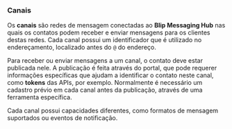 ### Canais

Os **canais** são redes de mensagem conectadas ao **Blip Messaging Hub** nas quais os contatos podem receber e enviar mensagens para os clientes destas redes. Cada canal possui um identificador que é utilizado no endereçamento, localizado antes do `@` do endereço.

Para receber ou enviar mensagens a um canal, o contato deve estar publicada nele. A publicação é feita através do portal, que  pode requerer informações específicas que ajudam a identificar o contato neste canal, como **tokens** das APIs, por exemplo. Normalmente é necessário um cadastro prévio em cada canal antes da publicação, através de uma ferramenta específica.

Cada canal possui capacidades diferentes, como formatos de mensagem suportados ou eventos de notificação.
